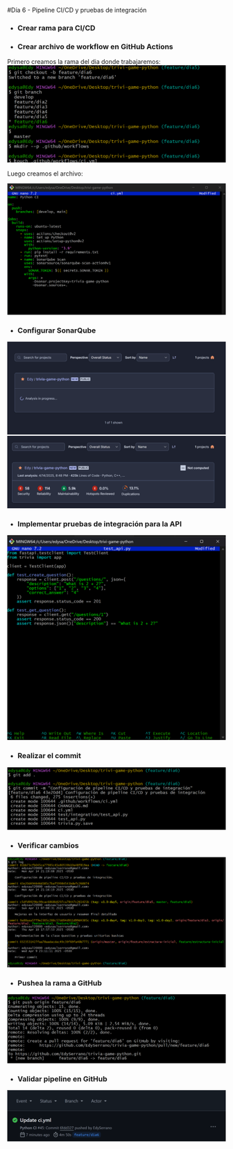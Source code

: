 #Día 6 - Pipeline CI/CD y pruebas de integración

* ### Crear rama para CI/CD

* ### Crear archivo de workflow en GitHub Actions
Primero creamos la rama del dia donde trabajaremos:
![alt text](10.png)

Luego creamos el archivo:

![alt text](11.png)


* ### Configurar SonarQube
![alt text](12.png)
![alt text](13.png)
* ### Implementar pruebas de integración para la API
![alt text](14.png)
* ###  Realizar el commit
![alt text](15.png)

* ### Verificar cambios
![alt text](16.png)
* ### Pushea la rama a GitHub
![alt text](17.png)

* ### Validar pipeline en GitHub

![alt text](18.png)


